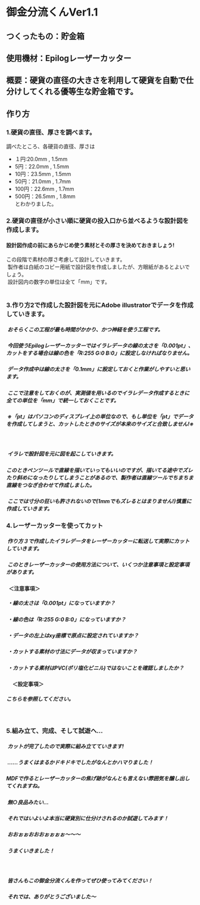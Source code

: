 # 御金分流くんVer1.1
## つくったもの：貯金箱
## 使用機材：Epilogレーザーカッター
## 概要：硬貨の直径の大きさを利用して硬貨を自動で仕分けしてくれる優等生な貯金箱です。
## 作り方
### 1.硬貨の直径、厚さを調べます。
 調べたところ、各硬貨の直径、厚さは  
-  １円:20.0mm , 1.5mm
-  5円：22.0mm , 1.5mm
-  10円：23.5mm , 1.5mm
-  50円：21.0mm , 1.7mm
-  100円：22.6mm , 1.7mm
-  500円：26.5mm , 1.8mm  
 とわかりました。
### 2.硬貨の直径が小さい順に硬貨の投入口から並べるような設計図を作成します。
#### 設計図作成の前にあらかじめ使う素材とその厚さを決めておきましょう!  
  この段階で素材の厚さ考慮して設計していきます。  
  製作者は白紙のコピー用紙で設計図を作成しましたが、方眼紙があるとよいでしょう。  
  設計図内の数字の単位は全て「mm」です。  
  
### 3.作り方2で作成した設計図を元にAdobe illustratorでデータを作成していきます。
#####  おそらくこの工程が最も時間がかかり、かつ神経を使う工程です。
#####  今回使うEpilogレーザーカッターではイラレデータの線の太さを「0.001pt」、カットをする場合は線の色を「R:255 G:0 B:0」に設定しなければなりません。
#####  データ作成中は線の太さを「0.1mm」に設定しておくと作業がしやすいと思います。
#####  ここで注意をしておくのが、実測値を用いるのでイラレデータ作成するときに全ての単位を「mm」で統一しておくことです。
#####  ※「pt」はパソコンのディスプレイ上の単位なので、もし単位を「pt」でデータを作成してしまうと、カットしたときのサイズが本来のサイズと合致しません!※
  
#####  イラレで設計図を元に図を起こしていきます。
#####  このときペンツールで直線を描いていってもいいのですが、描いてる途中でズレたり斜めになったりしてしまうことがあるので、製作者は直線ツールでちまちま直線をつなぎ合わせて作成しました。
#####  ここでは寸分の狂いも許されないので(1mmでもズレるとはまりません!)慎重に作成していきます。
  
### 4.レーザーカッターを使ってカット
#####  作り方３で作成したイラレデータをレーザーカッターに転送して実際にカットしていきます。
#####  このときレーザーカッターの使用方法について、いくつか注意事項と設定事項があります。
####      ＜注意事項＞
#####  ・線の太さは「0.001pt」になっていますか？
#####  ・線の色は「R:255 G:0 B:0」になっていますか？
#####  ・データの左上はxy座標で原点に設定されていますか？
#####  ・カットする素材の寸法にデータが収まっていますか？
#####  ・カットする素材はPVC(ポリ塩化ビニル)ではないことを確認しましたか？
####      ＜設定事項＞
#####  こちらを参照してください。
  
### 5.組み立て、完成、そして試遊へ...
#####  カットが完了したので実際に組み立てていきます!
#####  ......うまくはまるかドキドキでしたがなんとかハマりました！
#####  MDFで作るとレーザーカッターの焦げ跡がなんとも言えない雰囲気を醸し出してくれますね。
#####  無○良品みたい...
#####  それではいよいよ本当に硬貨別に仕分けされるのか試遊してみます！
  
#####  おおぉぉおおおぉぉぉぉ〜〜〜
  
#####  うまくいきました！
  
  
#####  皆さんもこの御金分流くんを作ってぜひ使ってみてください！
#####  それでは、ありがとうございました〜
  
